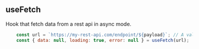 ## useFetch

Hook that fetch data from a rest api in async mode.

```js
    const url = `https://my-rest-api.com/endpoint/${payload}`; // A valid rest URL.
    const { data: null, loading: true, error: null } = useFetch(url);
```